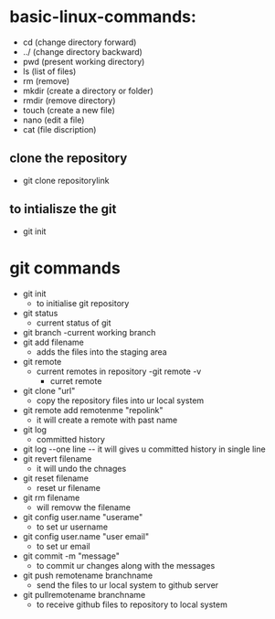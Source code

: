 # basic-linux-commands:
- cd (change directory forward)
- ../ (change directory backward)
- pwd (present working directory)
- ls (list of files)
- rm (remove)
- mkdir (create a directory or folder)
- rmdir (remove directory)
- touch (create a new file)
- nano (edit a file)
- cat (file discription)
 ## clone the repository
 - git clone repositorylink
## to intialisze the git
- git init
# git commands
- git init
  - to initialise git repository
- git status
  - current status of git
- git branch
     -current working branch
- git add filename
  - adds the files into the staging area
- git remote 
  - current remotes in repository
-git remote -v
    - curret remote
- git clone "url"
   - copy the repository files into ur local system
- git remote add remotenme "repolink"
    - it will create a remote with past name
- git log
    - committed history
- git log --one line
    -- it will gives u committed history in single line
- git revert filename
    - it will undo the chnages
- git reset filename
   - reset ur filename
 - git rm filename
    - will removw the filename
- git config user.name "userame"
   -  to set ur username
- git config user.name "user email"
   - to set ur email
- git commit -m "message"
   - to commit ur changes along with the messages
- git push remotename branchname
   - send the files to ur local system to github server
- git pullremotename branchname
   - to receive github files to repository to local system
